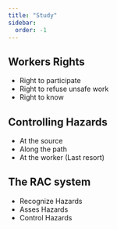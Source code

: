 ```yaml
---
title: "Study"
sidebar:
  order: -1
---
```


## Workers Rights
- Right to participate
- Right to refuse unsafe work
- Right to know

## Controlling Hazards
- At the source
- Along the path
- At the worker (Last resort)

## The RAC system
- Recognize Hazards
- Asses Hazards
- Control Hazards

